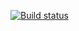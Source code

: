 [![Build status](https://ci.appveyor.com/api/projects/status/nt6jo8bwjo96mo6o?svg=true)](https://ci.appveyor.com/project/NedoNeo/hw4-2)